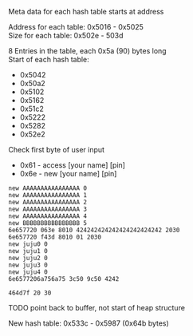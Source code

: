 Meta data for each hash table starts at address  

Address for each table: 0x5016 - 0x5025  
Size for each table: 0x502e - 503d  

8 Entries in the table, each 0x5a (90) bytes long  
Start of each hash table:
* 0x5042
* 0x50a2
* 0x5102
* 0x5162
* 0x51c2
* 0x5222
* 0x5282
* 0x52e2

Check first byte of user input
* 0x61  -  access [your name] [pin]
* 0x6e  -  new [your name] [pin]


```
new AAAAAAAAAAAAAAAA 0
new AAAAAAAAAAAAAAAA 1
new AAAAAAAAAAAAAAAA 2
new AAAAAAAAAAAAAAAA 3
new AAAAAAAAAAAAAAAA 4
new BBBBBBBBBBBBBBBB 5
6e657720 063e 8010 424242424242424242424242 2030
6e657720 f43d 8010 01 2030
new juju0 0
new juju1 0
new juju2 0
new juju3 0
new juju4 0
6e6577206a756a75 3c50 9c50 4242

464d7f 20 30
```
TODO point back to buffer, not start of heap structure

New hash table: 0x533c - 0x5987 (0x64b bytes)
